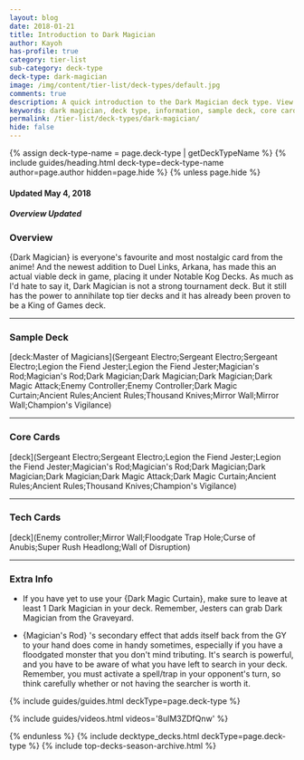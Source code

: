 ```yaml
---
layout: blog
date: 2018-01-21
title: Introduction to Dark Magician
author: Kayoh
has-profile: true
category: tier-list
sub-category: deck-type
deck-type: dark-magician
image: /img/content/tier-list/deck-types/default.jpg
comments: true
description: A quick introduction to the Dark Magician deck type. View sample deck, core cards, tech cards, quick tips, guides, videos and other information.
keywords: dark magician, deck type, information, sample deck, core cards, tech cards, quick tips, guides, videos
permalink: /tier-list/deck-types/dark-magician/
hide: false
---
```


{% assign deck-type-name = page.deck-type | getDeckTypeName %}
{% include guides/heading.html deck-type=deck-type-name author=page.author hidden=page.hide %}
{% unless page.hide %}

#### Updated May 4, 2018 
##### Overview Updated

### Overview
{Dark Magician} is everyone's favourite and most nostalgic card from the anime! And the newest addition to Duel Links, Arkana, has made this an actual viable deck in game, placing it under Notable Kog Decks. As much as I'd hate to say it, Dark Magician is not a strong tournament deck. But it still has the power to annihilate top tier decks and it has already been proven to be a King of Games deck.

---

### Sample Deck

[deck:Master of Magicians](Sergeant Electro;Sergeant Electro;Sergeant Electro;Legion the Fiend Jester;Legion the Fiend Jester;Magician's Rod;Magician's Rod;Dark Magician;Dark Magician;Dark Magician;Dark Magic Attack;Enemy Controller;Enemy Controller;Dark Magic Curtain;Ancient Rules;Ancient Rules;Thousand Knives;Mirror Wall;Mirror Wall;Champion's Vigilance)
   
---

### Core Cards

[deck](Sergeant Electro;Sergeant Electro;Legion the Fiend Jester;Legion the Fiend Jester;Magician's Rod;Magician's Rod;Dark Magician;Dark Magician;Dark Magician;Dark Magic Attack;Dark Magic Curtain;Ancient Rules;Ancient Rules;Thousand Knives;Champion's Vigilance)

---         

### Tech Cards

[deck](Enemy controller;Mirror Wall;Floodgate Trap Hole;Curse of Anubis;Super Rush Headlong;Wall of Disruption)

---

### Extra Info

- If you have yet to use your {Dark Magic Curtain}, make sure to leave at least 1 Dark Magician in your deck. Remember, Jesters can grab Dark Magician from the Graveyard.

- {Magician's Rod} 's secondary effect that adds itself back from the GY to your hand does come in handy sometimes, especially if you have a floodgated monster that you don't mind tributing. It's search is powerful, and you have to be aware of what you have left to search in your deck. Remember, you must activate a spell/trap in your opponent's turn, so think carefully whether or not having the searcher is worth it.

{% include guides/guides.html deckType=page.deck-type %}

{% include guides/videos.html videos='8ulM3ZDfQnw' %}

{% endunless %}
{% include decktype_decks.html deckType=page.deck-type %}
{% include top-decks-season-archive.html %}